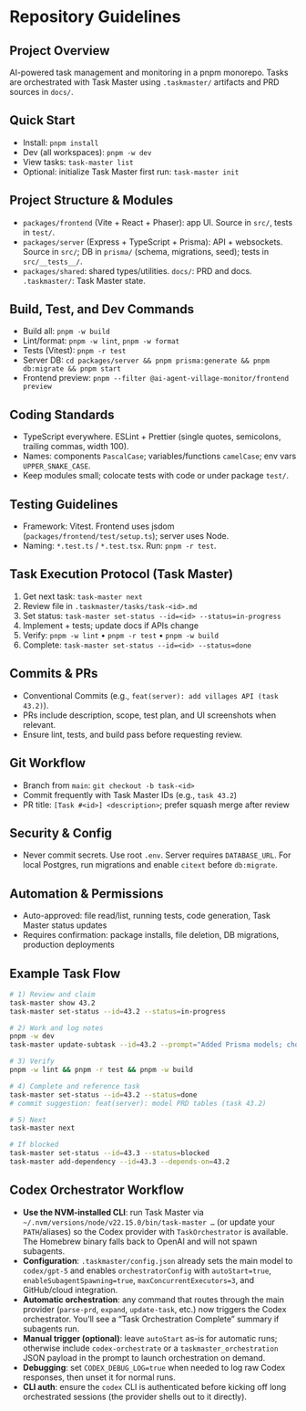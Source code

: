 # Repository Guidelines

## Project Overview

AI-powered task management and monitoring in a pnpm monorepo. Tasks are orchestrated with Task Master using `.taskmaster/` artifacts and PRD sources in `docs/`.

## Quick Start

- Install: `pnpm install`
- Dev (all workspaces): `pnpm -w dev`
- View tasks: `task-master list`
- Optional: initialize Task Master first run: `task-master init`

## Project Structure & Modules

- `packages/frontend` (Vite + React + Phaser): app UI. Source in `src/`, tests in `test/`.
- `packages/server` (Express + TypeScript + Prisma): API + websockets. Source in `src/`; DB in `prisma/` (schema, migrations, seed); tests in `src/__tests__/`.
- `packages/shared`: shared types/utilities. `docs/`: PRD and docs. `.taskmaster/`: Task Master state.

## Build, Test, and Dev Commands

- Build all: `pnpm -w build`
- Lint/format: `pnpm -w lint`, `pnpm -w format`
- Tests (Vitest): `pnpm -r test`
- Server DB: `cd packages/server && pnpm prisma:generate && pnpm db:migrate && pnpm start`
- Frontend preview: `pnpm --filter @ai-agent-village-monitor/frontend preview`

## Coding Standards

- TypeScript everywhere. ESLint + Prettier (single quotes, semicolons, trailing commas, width 100).
- Names: components `PascalCase`; variables/functions `camelCase`; env vars `UPPER_SNAKE_CASE`.
- Keep modules small; colocate tests with code or under package `test/`.

## Testing Guidelines

- Framework: Vitest. Frontend uses jsdom (`packages/frontend/test/setup.ts`); server uses Node.
- Naming: `*.test.ts` / `*.test.tsx`. Run: `pnpm -r test`.

## Task Execution Protocol (Task Master)

1. Get next task: `task-master next`
2. Review file in `.taskmaster/tasks/task-<id>.md`
3. Set status: `task-master set-status --id=<id> --status=in-progress`
4. Implement + tests; update docs if APIs change
5. Verify: `pnpm -w lint` • `pnpm -r test` • `pnpm -w build`
6. Complete: `task-master set-status --id=<id> --status=done`

## Commits & PRs

- Conventional Commits (e.g., `feat(server): add villages API (task 43.2)`).
- PRs include description, scope, test plan, and UI screenshots when relevant.
- Ensure lint, tests, and build pass before requesting review.

## Git Workflow

- Branch from `main`: `git checkout -b task-<id>`
- Commit frequently with Task Master IDs (e.g., `task 43.2`)
- PR title: `[Task #<id>] <description>`; prefer squash merge after review

## Security & Config

- Never commit secrets. Use root `.env`. Server requires `DATABASE_URL`. For local Postgres, run migrations and enable `citext` before `db:migrate`.

## Automation & Permissions

- Auto-approved: file read/list, running tests, code generation, Task Master status updates
- Requires confirmation: package installs, file deletion, DB migrations, production deployments

## Example Task Flow

```bash
# 1) Review and claim
task-master show 43.2
task-master set-status --id=43.2 --status=in-progress

# 2) Work and log notes
pnpm -w dev
task-master update-subtask --id=43.2 --prompt="Added Prisma models; chose BigInt for GitHub IDs"

# 3) Verify
pnpm -w lint && pnpm -r test && pnpm -w build

# 4) Complete and reference task
task-master set-status --id=43.2 --status=done
# commit suggestion: feat(server): model PRD tables (task 43.2)

# 5) Next
task-master next

# If blocked
task-master set-status --id=43.3 --status=blocked
task-master add-dependency --id=43.3 --depends-on=43.2
```

## Codex Orchestrator Workflow

- **Use the NVM-installed CLI**: run Task Master via `~/.nvm/versions/node/v22.15.0/bin/task-master …` (or update your `PATH`/aliases) so the Codex provider with `TaskOrchestrator` is available. The Homebrew binary falls back to OpenAI and will not spawn subagents.
- **Configuration**: `.taskmaster/config.json` already sets the main model to `codex/gpt-5` and enables `orchestratorConfig` with `autoStart=true`, `enableSubagentSpawning=true`, `maxConcurrentExecutors=3`, and GitHub/cloud integration.
- **Automatic orchestration**: any command that routes through the main provider (`parse-prd`, `expand`, `update-task`, etc.) now triggers the Codex orchestrator. You’ll see a “Task Orchestration Complete” summary if subagents run.
- **Manual trigger (optional)**: leave `autoStart` as-is for automatic runs; otherwise include `codex-orchestrate` or a `taskmaster_orchestration` JSON payload in the prompt to launch orchestration on demand.
- **Debugging**: set `CODEX_DEBUG_LOG=true` when needed to log raw Codex responses, then unset it for normal runs.
- **CLI auth**: ensure the `codex` CLI is authenticated before kicking off long orchestrated sessions (the provider shells out to it directly).
